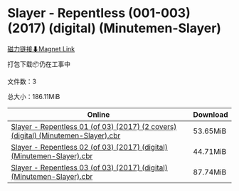 # Slayer - Repentless (001-003) (2017) (digital) (Minutemen-Slayer)

[磁力链接⬇Magnet Link](magnet:?xt=urn:btih:413a8538c210aebb765c749fb60bc4acdaa070a3&dn=Slayer%20-%20Repentless%20%28001-003%29%20%282017%29%20%28digital%29%20%28Minutemen-Slayer%29)

打包下载📦仍在工事中

文件数：3

总大小：186.11MiB

Online | Download
--- | ---
[Slayer - Repentless 01 (of 03) (2017) (2 covers) (digital) (Minutemen-Slayer).cbr](https://github.com/alicewish/markdown/blob/master/comic/Slayer-Repentless-01-of-03-2017-2-covers-digital-Minutemen-Slayer-cbr.md) | 53.65MiB
[Slayer - Repentless 02 (of 03) (2017) (digital) (Minutemen-Slayer).cbr](https://github.com/alicewish/markdown/blob/master/comic/Slayer-Repentless-02-of-03-2017-digital-Minutemen-Slayer-cbr.md) | 44.71MiB
[Slayer - Repentless 03 (of 03) (2017) (digital) (Minutemen-Slayer).cbr](https://github.com/alicewish/markdown/blob/master/comic/Slayer-Repentless-03-of-03-2017-digital-Minutemen-Slayer-cbr.md) | 87.74MiB